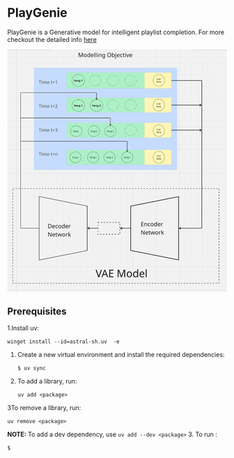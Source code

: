 # PlayGenie
PlayGenie is a Generative model for intelligent playlist completion. For more checkout the detailed info [here](https://github.com/Brackly/PlayGenie/blob/main/About.md)

![model](https://github.com/Brackly/PlayGenie/blob/main/img.png?raw=true)
## Prerequisites

1.Install uv:
   ```
   winget install --id=astral-sh.uv  -e
   ```

1. Create a new virtual environment and install the required dependencies:
    ```
    $ uv sync
    ```

2. To add a library, run:
   ```
   uv add <package>
   ```
3To remove a library, run:
   ```
   uv remove <package>
   ```
   **NOTE:** To add a dev dependency, use `uv add --dev <package>`
3. To run :
   ```
   $ 
   ```
